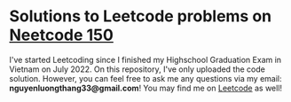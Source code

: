 # Solutions to Leetcode problems on [Neetcode 150](https://neetcode.io/practice)
I've started Leetcoding since I finished my Highschool Graduation Exam in Vietnam on July 2022.
On this repository, I've only uploaded the code solution. However, you can feel free to ask me any questions via my email: __nguyenluongthang33@gmail.com__!
You may find me on [Leetcode](https://leetcode.com/nguyenluongthang33/) as well!
